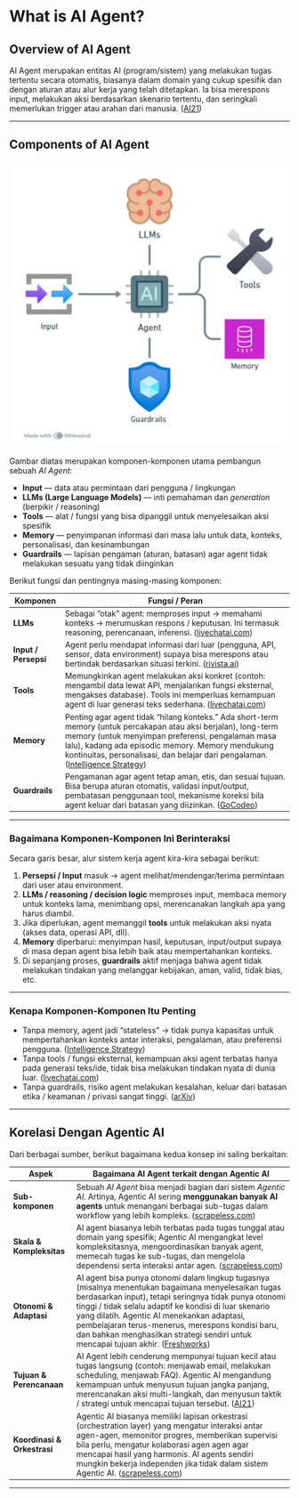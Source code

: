 # **What is AI Agent?**

## **Overview of AI Agent**
AI Agent merupakan entitas AI (program/sistem) yang melakukan tugas tertentu secara otomatis, biasanya dalam domain yang cukup spesifik dan dengan aturan atau alur kerja yang telah ditetapkan. Ia bisa merespons input, melakukan aksi berdasarkan skenario tertentu, dan seringkali memerlukan trigger atau arahan dari manusia. ([AI21][6])

---

## **Components of AI Agent**
![Image title](assets/agent-components.png)

Gambar diatas merupakan komponen-komponen utama pembangun sebuah *AI Agent*:

* **Input** — data atau permintaan dari pengguna / lingkungan
* **LLMs (Large Language Models)** — inti pemahaman dan *generation* (berpikir / reasoning)
* **Tools** — alat / fungsi yang bisa dipanggil untuk menyelesaikan aksi spesifik
* **Memory** — penyimpanan informasi dari masa lalu untuk data, konteks, personalisasi, dan kesinambungan
* **Guardrails** — lapisan pengaman (aturan, batasan) agar agent tidak melakukan sesuatu yang tidak diinginkan

Berikut fungsi dan pentingnya masing-masing komponen:

| Komponen             | Fungsi / Peran                                                                                                                                                                                                                                                                                                  |
| -------------------- | --------------------------------------------------------------------------------------------------------------------------------------------------------------------------------------------------------------------------------------------------------------------------------------------------------------- |
| **LLMs**             | Sebagai “otak” agent: memproses input → memahami konteks → merumuskan respons / keputusan. Ini termasuk reasoning, perencanaan, inferensi. ([livechatai.com][1])                                                                                                                                                |
| **Input / Persepsi** | Agent perlu mendapat informasi dari luar (pengguna, API, sensor, data environment) supaya bisa merespons atau bertindak berdasarkan situasi terkini. ([rivista.ai][2])                                                                                                                                          |
| **Tools**            | Memungkinkan agent melakukan aksi konkret (contoh: mengambil data lewat API, menjalankan fungsi eksternal, mengakses database). Tools ini memperluas kemampuan agent di luar generasi teks sederhana. ([livechatai.com][1])                                                                                     |
| **Memory**           | Penting agar agent tidak “hilang konteks.” Ada short-term memory (untuk percakapan atau aksi berjalan), long-term memory (untuk menyimpan preferensi, pengalaman masa lalu), kadang ada episodic memory. Memory mendukung kontinuitas, personalisasi, dan belajar dari pengalaman. ([Intelligence Strategy][3]) |
| **Guardrails**       | Pengamanan agar agent tetap aman, etis, dan sesuai tujuan. Bisa berupa aturan otomatis, validasi input/output, pembatasan penggunaan tool, mekanisme koreksi bila agent keluar dari batasan yang diizinkan. ([GoCodeo][4])                                                                                      |

---

### Bagaimana Komponen-Komponen Ini Berinteraksi

Secara garis besar, alur sistem kerja agent kira-kira sebagai berikut:

1. **Persepsi / Input** masuk → agent melihat/mendengar/terima permintaan dari user atau environment.
2. **LLMs / reasoning / decision logic** memproses input, membaca memory untuk konteks lama, menimbang opsi, merencanakan langkah apa yang harus diambil.
3. Jika diperlukan, agent memanggil **tools** untuk melakukan aksi nyata (akses data, operasi API, dll).
4. **Memory** diperbarui: menyimpan hasil, keputusan, input/output supaya di masa depan agent bisa lebih baik atau mempertahankan konteks.
5. Di sepanjang proses, **guardrails** aktif menjaga bahwa agent tidak melakukan tindakan yang melanggar kebijakan, aman, valid, tidak bias, etc.

---

### Kenapa Komponen-Komponen Itu Penting

* Tanpa memory, agent jadi “stateless” → tidak punya kapasitas untuk mempertahankan konteks antar interaksi, pengalaman, atau preferensi pengguna. ([Intelligence Strategy][3])
* Tanpa tools / fungsi eksternal, kemampuan aksi agent terbatas hanya pada generasi teks/ide, tidak bisa melakukan tindakan nyata di dunia luar. ([livechatai.com][1])
* Tanpa guardrails, risiko agent melakukan kesalahan, keluar dari batasan etika / keamanan / privasi sangat tinggi. ([arXiv][5])

---

## **Korelasi Dengan Agentic AI**

Dari berbagai sumber, berikut bagaimana kedua konsep ini saling berkaitan:

| Aspek                       | Bagaimana AI Agent terkait dengan Agentic AI                                                                                                                                                                                                                                                                                                                                                                       |
| --------------------------- | ------------------------------------------------------------------------------------------------------------------------------------------------------------------------------------------------------------------------------------------------------------------------------------------------------------------------------------------------------------------------------------------------------------------ |
| **Sub-komponen**            | Sebuah *AI Agent* bisa menjadi bagian dari sistem *Agentic AI*. Artinya, Agentic AI sering **menggunakan banyak AI agents** untuk menangani berbagai sub-tugas dalam workflow yang lebih kompleks. ([scrapeless.com][9])                                                                                                                                                                                           |
| **Skala & Kompleksitas**    | AI agent biasanya lebih terbatas pada tugas tunggal atau domain yang spesifik; Agentic AI mengangkat level kompleksitasnya, mengoordinasikan banyak agent, memecah tugas ke sub-tugas, dan mengelola dependensi serta interaksi antar agen. ([scrapeless.com][9])                                                                                                                                                  |
| **Otonomi & Adaptasi**      | AI agent bisa punya otonomi dalam lingkup tugasnya (misalnya menentukan bagaimana menyelesaikan tugas berdasarkan input), tetapi seringnya tidak punya otonomi tinggi / tidak selalu adaptif ke kondisi di luar skenario yang dilatih. Agentic AI menekankan adaptasi, pembelajaran terus-menerus, merespons kondisi baru, dan bahkan menghasilkan strategi sendiri untuk mencapai tujuan akhir. ([Freshworks][4]) |
| **Tujuan & Perencanaan**    | AI Agent lebih cenderung mempunyai tujuan kecil atau tugas langsung (contoh: menjawab email, melakukan scheduling, menjawab FAQ). Agentic AI mengandung kemampuan untuk menyusun tujuan jangka panjang, merencanakan aksi multi-langkah, dan menyusun taktik / strategi untuk mencapai tujuan tersebut. ([AI21][7])                                                                                                |
| **Koordinasi & Orkestrasi** | Agentic AI biasanya memiliki lapisan orkestrasi (orchestration layer) yang mengatur interaksi antar agen-agen, memonitor progres, memberikan supervisi bila perlu, mengatur kolaborasi agen agen agar mencapai hasil yang harmonis. AI agents sendiri mungkin bekerja independen jika tidak dalam sistem Agentic AI. ([scrapeless.com][9])                                                                         |

---


[1]: https://livechatai.com/blog/llm-agent-frameworks?utm_source=chatgpt.com "LLM Agent Frameworks for Autonomous AI (2025 Guide)"
[2]: https://www.rivista.ai/wp-content/uploads/2024/07/2402.16631v2.pdf?utm_source=chatgpt.com "1"
[3]: https://www.intelligencestrategy.org/blog-posts/agentic-ai-components?utm_source=chatgpt.com "Agentic AI: Components - Intelligence Strategy Institute"
[4]: https://www.gocodeo.com/post/security-and-isolation-considerations-when-building-with-ai-agent-frameworks?utm_source=chatgpt.com "Security and Isolation Considerations When Building with AI Agent Frameworks"
[5]: https://arxiv.org/abs/2505.03574?utm_source=chatgpt.com "LlamaFirewall: An open source guardrail system for building secure AI agents"
[6]: https://www.ai21.com/knowledge/ai-agent-vs-agentic-ai/?utm_source=chatgpt.com

[7]: https://www.ai21.com/knowledge/ai-agent-vs-agentic-ai/?utm_source=chatgpt.com "AI Agent vs. Agentic AI: What’s the Difference? | AI21"
[8]: https://www.pwc.com/m1/en/publications/documents/2024/agentic-ai-the-new-frontier-in-genai-an-executive-playbook.pdf?utm_source=chatgpt.com "Agentic AI"
[9]: https://www.scrapeless.com/en/blog/ai-agent-vs-agentic-ai?utm_source=chatgpt.com "AI Agent vs. Agentic AI: Data-driven Intelligent Evolution and Scrapeless Solutions"
[10]: https://www.freshworks.com/freshdesk/ai-agent/vs-agentic-ai/?utm_source=chatgpt.com "Agentic AI vs AI Agents: Key Differences Explained"